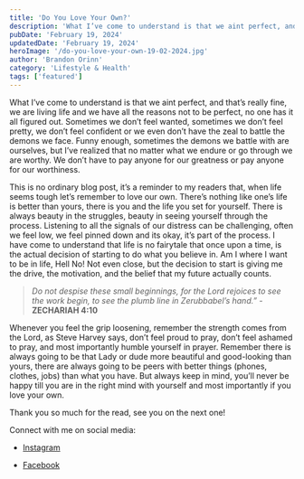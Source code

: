 ```yaml
---
title: 'Do You Love Your Own?'
description: 'What I’ve come to understand is that we aint perfect, and that’s really fine, we are living life and we have all the reasons not to be perfect, no one has it all figured out'
pubDate: 'February 19, 2024'
updatedDate: 'February 19, 2024'
heroImage: '/do-you-love-your-own-19-02-2024.jpg'
author: 'Brandon Orinn'
category: 'Lifestyle & Health'
tags: ['featured']
---
```


What I’ve come to understand is that we aint perfect, and that’s really fine, we are living life and we have all the reasons not to be perfect, no one has it all figured out. Sometimes we don’t feel wanted, sometimes we don’t feel pretty, we don’t feel confident or we even don’t have the zeal to battle the demons we face. Funny enough, sometimes the demons we battle with are ourselves, but I’ve realized that no matter what we endure or go through we are worthy. We don’t have to pay anyone for our greatness or pay anyone for our worthiness.

This is no ordinary blog post, it’s a reminder to my readers that, when life seems tough let’s remember to love our own. There’s nothing like one’s life is better than yours, there is you and the life you set for yourself. There is always beauty in the struggles, beauty in seeing yourself through the process. Listening to all the signals of our distress can be challenging, often we feel low, we feel pinned down and its okay, it’s part of the process. I have come to understand that life is no fairytale that once upon a time, is the actual decision of starting to do what you believe in. Am I where I want to be in life, Hell No! Not even close, but the decision to start is giving me the drive, the motivation, and the belief that my future actually counts.

> _Do not despise these small beginnings, for the Lord rejoices to see the work begin, to see the plumb line in Zerubbabel’s hand.”_ - **ZECHARIAH 4:10**

Whenever you feel the grip loosening, remember the strength comes from the Lord, as Steve Harvey says, don’t feel proud to pray, don’t feel ashamed to pray, and most importantly humble yourself in prayer. Remember there is always going to be that Lady or dude more beautiful and good-looking than yours, there are always going to be peers with better things (phones, clothes, jobs) than what you have. But always keep in mind, you’ll never be happy till you are in the right mind with yourself and most importantly if you love your own.

Thank you so much for the read, see you on the next one!

Connect with me on social media: 

- [Instagram](https://www.instagram.com/purevibescompany)  

- [Facebook](https://web.facebook.com/purevibes.co)
